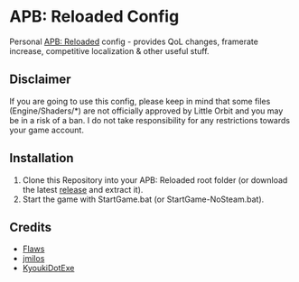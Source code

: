 # APB: Reloaded Config
Personal [APB: Reloaded](https://store.steampowered.com/app/113400/APB_Reloaded/) config - provides QoL changes, framerate increase, competitive localization & other useful stuff.

## Disclaimer
If you are going to use this config, please keep in mind that some files (Engine/Shaders/*) are not officially approved by Little Orbit and you may be in a risk of a ban. I do not take responsibility for any restrictions towards your game account.

## Installation
1. Clone this Repository into your APB: Reloaded root folder (or download the latest [release](https://github.com/xaizone/apb-reloaded/releases) and extract it).
2. Start the game with StartGame.bat (or StartGame-NoSteam.bat).

## Credits
- [Flaws](https://www.twitch.tv/flvws)
- [jmilos](https://www.twitch.tv/jmilos)
- [KyoukiDotExe](https://www.twitch.tv/kyoukidotexe)
